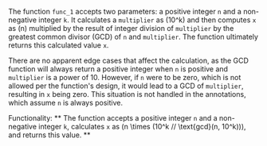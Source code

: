 The function `func_1` accepts two parameters: a positive integer `n` and a non-negative integer `k`. It calculates a `multiplier` as \(10^k\) and then computes `x` as \(n\) multiplied by the result of integer division of `multiplier` by the greatest common divisor (GCD) of `n` and `multiplier`. The function ultimately returns this calculated value `x`.

There are no apparent edge cases that affect the calculation, as the GCD function will always return a positive integer when `n` is positive and `multiplier` is a power of 10. However, if `n` were to be zero, which is not allowed per the function's design, it would lead to a GCD of `multiplier`, resulting in `x` being zero. This situation is not handled in the annotations, which assume `n` is always positive.

Functionality: ** The function accepts a positive integer `n` and a non-negative integer `k`, calculates `x` as \(n \times (10^k // \text{gcd}(n, 10^k))\), and returns this value. **